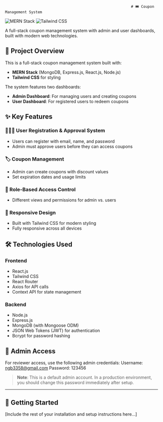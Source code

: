                                                               # 🎟️ Coupon Management System

![MERN Stack](https://img.shields.io/badge/MERN-Full%20Stack-blue)
![Tailwind CSS](https://img.shields.io/badge/Styled%20with-Tailwind%20CSS-38B2AC)

A full-stack coupon management system with admin and user dashboards, built with modern web technologies.

## 🌟 Project Overview

This is a full-stack coupon management system built with:
- **MERN Stack** (MongoDB, Express.js, React.js, Node.js)
- **Tailwind CSS** for styling

The system features two dashboards:
- **Admin Dashboard**: For managing users and creating coupons
- **User Dashboard**: For registered users to redeem coupons

## ✨ Key Features

### 🧑‍🤝‍🧑 User Registration & Approval System
- Users can register with email, name, and password
- Admin must approve users before they can access coupons

### 🏷️ Coupon Management
- Admin can create coupons with discount values
- Set expiration dates and usage limits

### 🔐 Role-Based Access Control
- Different views and permissions for admin vs. users

### 📱 Responsive Design
- Built with Tailwind CSS for modern styling
- Fully responsive across all devices

## 🛠️ Technologies Used

### Frontend
- React.js
- Tailwind CSS
- React Router
- Axios for API calls
- Context API for state management

### Backend
- Node.js
- Express.js
- MongoDB (with Mongoose ODM)
- JSON Web Tokens (JWT) for authentication
- Bcrypt for password hashing

## 🔑 Admin Access

For reviewer access, use the following admin credentials:
Username: ngb3358@gmail.com
Password: 123456


> **Note**: This is a default admin account. In a production environment, you should change this password immediately after setup.

---

## 🚀 Getting Started

[Include the rest of your installation and setup instructions here...]
